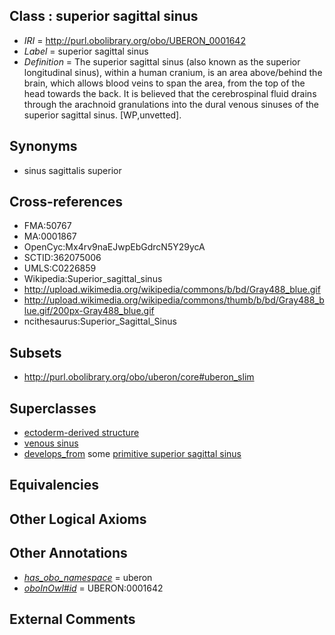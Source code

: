 
## Class : superior sagittal sinus

 * *IRI* = http://purl.obolibrary.org/obo/UBERON_0001642
 * *Label* = superior sagittal sinus
 * *Definition* = The superior sagittal sinus (also known as the superior longitudinal sinus), within a human cranium, is an area above/behind the brain, which allows blood veins to span the area, from the top of the head towards the back. It is believed that the cerebrospinal fluid drains through the arachnoid granulations into the dural venous sinuses of the superior sagittal sinus. [WP,unvetted].

## Synonyms

 * sinus sagittalis superior

## Cross-references

 * FMA:50767
 * MA:0001867
 * OpenCyc:Mx4rv9naEJwpEbGdrcN5Y29ycA
 * SCTID:362075006
 * UMLS:C0226859
 * Wikipedia:Superior_sagittal_sinus
 * http://upload.wikimedia.org/wikipedia/commons/b/bd/Gray488_blue.gif
 * http://upload.wikimedia.org/wikipedia/commons/thumb/b/bd/Gray488_blue.gif/200px-Gray488_blue.gif
 * ncithesaurus:Superior_Sagittal_Sinus

## Subsets

 * http://purl.obolibrary.org/obo/uberon/core#uberon_slim

## Superclasses

 * [ectoderm-derived structure](../../UBERON/21/UBERON_0004121.md)
 * [venous sinus](../../UBERON/15/UBERON_0006615.md)
 * [develops_from](../../RO/02/RO_0002202.md) some [primitive superior sagittal sinus](../../UBERON/68/UBERON_0009968.md)

## Equivalencies


## Other Logical Axioms


## Other Annotations

 * *[has_obo_namespace](../../ce/oboInOwl#hasOBONamespace.md)* = uberon
 * *[oboInOwl#id](../../id/oboInOwl#id.md)* = UBERON:0001642

## External Comments

